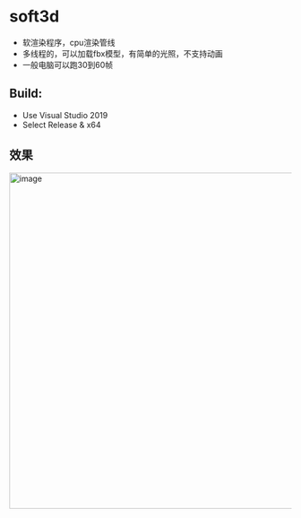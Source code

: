 # soft3d
- 软渲染程序，cpu渲染管线
- 多线程的，可以加载fbx模型，有简单的光照，不支持动画
- 一般电脑可以跑30到60帧

## Build:
- Use Visual Studio 2019
- Select Release & x64

## 效果
<img width="800" height="600" alt="image" src="https://github.com/user-attachments/assets/e7c9b9a8-e75e-4338-82a7-04ae27c2ed91" />
